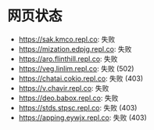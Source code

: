 # 网页状态
- https://sak.kmco.repl.co: 失败
- https://mization.edpjg.repl.co: 失败
- https://aro.flinthill.repl.co: 失败
- https://veg.linlim.repl.co: 失败 (502)
- https://chatai.cokio.repl.co: 失败 (403)
- https://v.chavir.repl.co: 失败
- https://deo.babox.repl.co: 失败
- https://stds.stpsc.repl.co: 失败 (403)
- https://apping.eywjx.repl.co: 失败 (403)
